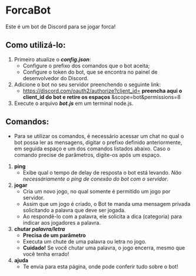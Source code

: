 # ForcaBot
Este é um bot de Discord para se jogar forca!

## Como utilizá-lo:
1. Primeiro atualize o ***config.json***:
    * Configure o prefixo dos comandos que o bot aceita;
    * Configure o token do bot, que se encontra no painel de desenvolvedor do Discord.
2. Adicione o bot no seu servidor preenchendo o seguinte link:
    * https://discord.com/oauth2/authorize?client_id= **preencha aqui o client_id do bot e retire os espaços** &scope=bot&permissions=8
3. Execute o arquivo ***bot.js*** em um terminal node.js.

## Comandos:
* Para se utilizar os comandos, é necessário acessar um chat no qual o bot possa ler as mensagens, digitar o prefixo definido anteriormente, em seguida espaço e um dos comandos listados abaixo. Caso o comando precise de parâmetros, digite-os após um espaço.
1. **ping**
    * Exibe qual o tempo de delay de resposta o bot está levando. _Não necessáriamente o ping de conexão do bot com o servidor_.
2. **jogar**
    * Cria um novo jogo, no qual somente é permitido um jogo por servidor.
    * Assim que um jogo é criado, o Bot te manda uma mensagem privada solicitando a palavra que deve ser jogada.
    * Ao respondê-lo com a palavra, ele solicita a dica (categoria) para indicar aos jogadores a palavra.
3. **chutar *palavra/letra***
    * **Precisa de um parâmetro**
    * Executa um chute de uma palavra ou letra no jogo.
    * **Cuidado!** Se você chutar uma palavra, o jogo encerra, mesmo que você tenha errado!
4. **ajuda**
    * Te envia para esta página, onde pode conferir tudo sobre o bot!
